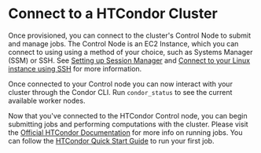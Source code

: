 # Connect to a HTCondor Cluster

Once provisioned, you can connect to the cluster's Control Node to submit and manage jobs.  The Control Node is an EC2 Instance, which you can connect to using using a method of your choice, such as Systems Manager (SSM) or SSH. See [Setting up Session Manager](https://docs.aws.amazon.com/systems-manager/latest/userguide/session-manager-getting-started.html) and [Connect to your Linux instance using SSH](https://docs.aws.amazon.com/AWSEC2/latest/UserGuide/AccessingInstancesLinux.html) for more information.

Once connected to your Control node you can now interact with your cluster through the Condor CLI. Run `condor_status` to see the current available worker nodes.

Now that you've connected to the HTCondor Control node, you can begin submitting jobs and performing computations with the cluster. Please visit the [Official HTCondor Documentation](https://htcondor.readthedocs.io/en/latest/users-manual/welcome-to-htcondor.html) for more info on running jobs. You can follow the [HTCondor Quick Start Guide](https://htcondor.readthedocs.io/en/latest/users-manual/quick-start-guide.html) to run your first job.
